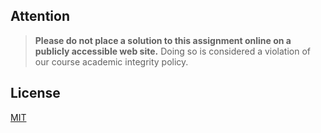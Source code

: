 ## Attention

> **Please do not place a solution to this assignment online on a publicly accessible web site.** Doing so is considered a violation of our course academic integrity policy.

## License
[MIT](/LICENSE)